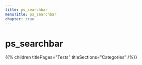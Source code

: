 ```yaml
---
title: ps_searchbar
menuTitle: ps_searchbar
chapter: true
---
```


# ps_searchbar

{{% children titlePages="Tests" titleSections="Categories" /%}}
